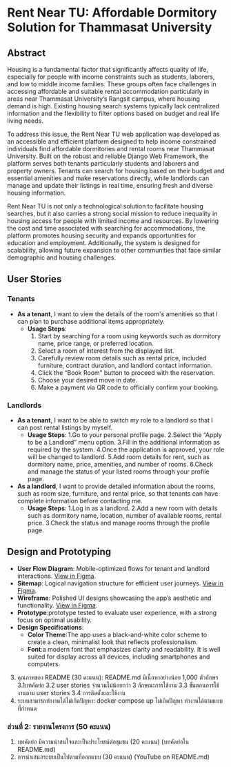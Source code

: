 
# Rent Near TU: Affordable Dormitory Solution for Thammasat University

## Abstract

Housing is a fundamental factor that significantly affects quality of life, especially for people with income constraints such as students, laborers, and low to middle income families. These groups often face challenges in accessing affordable and suitable rental accommodation particularly in areas near Thammasat University’s Rangsit campus, where housing demand is high. Existing housing search systems typically lack centralized information and the flexibility to filter options based on budget and real life living needs.


To address this issue, the Rent Near TU web application was developed as an accessible and efficient platform designed to help income constrained individuals find affordable dormitories and rental rooms near Thammasat University. Built on the robust and reliable Django Web Framework, the platform serves both tenants particularly students and laborers and property owners. Tenants can search for housing based on their budget and essential amenities and make reservations directly, while landlords can manage and update their listings in real time, ensuring fresh and diverse housing information.

Rent Near TU is not only a technological solution to facilitate housing searches, but it also carries a strong social mission to reduce inequality in housing access for people with limited income and resources. By lowering the cost and time associated with searching for accommodations, the platform promotes housing security and expands opportunities for education and employment. Additionally, the system is designed for scalability, allowing future expansion to other communities that face similar demographic and housing challenges.

## User Stories

### Tenants
- **As a tenant**, I want to view the details of the room's amenities so that I can plan to purchase additional items appropriately.
  - **Usage Steps**:
    1. Start by searching for a room using keywords such as dormitory name, price range, or preferred location.
    2. Select a room of interest from the displayed list.
    3. Carefully review room details such as rental price, included furniture, contract duration, and landlord contact information.
    4. Click the “Book Room” button to proceed with the reservation.
    5. Choose your desired move in date.
    6. Make a payment via QR code to officially confirm your booking.
### Landlords
- **As a tenant**, I want to be able to switch my role to a landlord so that I can post rental listings by myself.
  - **Usage Steps**:
    1.Go to your personal profile page.
    2.Select the “Apply to be a Landlord” menu option.
    3.Fill in the additional information as required by the system.
    4.Once the application is approved, your role will be changed to landlord.
    5.Add room details for rent, such as dormitory name, price, amenities, and number of rooms.
    6.Check and manage the status of your listed rooms through your profile page.
- **As a landlord**, I want to provide detailed information about the rooms, such as room size, furniture, and rental price, so that tenants can have complete information before contacting me.
  - **Usage Steps**:
    1.Log in as a landlord.
    2.Add a new room with details such as dormitory name, location, number of available rooms, rental price.
    3.Check the status and manage rooms through the profile page.

## Design and Prototyping

- **User Flow Diagram**: Mobile-optimized flows for tenant and landlord interactions. [View in Figma](https://www.figma.com/design/ucFm2O23q7mJ3CoAeuyKqi/Rent-near-TU).
- **Sitemap**: Logical navigation structure for efficient user journeys. [View in Figma](https://www.figma.com/design/ucFm2O23q7mJ3CoAeuyKqi/Rent-near-TU).
- **Wireframe**: Polished UI designs showcasing the app’s aesthetic and functionality. [View in Figma](https://www.figma.com/design/ucFm2O23q7mJ3CoAeuyKqi/Rent-near-TU).
- **Prototype**:prototype tested to evaluate user experience, with a strong focus on optimal usability.
- **Design Specifications**:
  - **Color Theme**:The app uses a black-and-white color scheme to create a clean, minimalist look that reflects professionalism.
  - **Font**:a modern font that emphasizes clarity and readability. It is well suited for display across all devices, including smartphones and computers.





3. คุณภาพของ README (30 คะแนน): README.md มีเนื้อหาอย่างน้อย 1,000 ตัวอักษร
3.1บทคัดย่อ
3.2 user stories จำนวนไม่น้อยกว่า 3 ลักษณะการใช้งาน
3.3 ขั้นตอนการใช้งานตาม user stories
3.4 การติดตั้งและใช้งาน
4. ระบบสามารถทำงานได้ไม่เกิดปัญหา: docker compose up ไม่เกิดปัญหา ทำงานได้ตามแบบที่กำหนด
### ส่วนที่ 2: รายงานโครงการ (50 คะแนน)
1. บทคัดย่อ มีความน่าสนใจและเป็นประโยชน์ต่อชุมชน (20 คะแนน) (บทคัดย่อใน README.md)
2. การนำเสนอระบบเป็นไปตามที่ออกแบบ (30 คะแนน) (YouTube on README.md)


